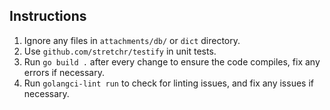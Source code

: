 ## Instructions

1. Ignore any files in `attachments/db/` or `dict` directory.
2. Use `github.com/stretchr/testify` in unit tests.
3. Run `go build .` after every change to ensure the code compiles, fix any errors if necessary.
4. Run `golangci-lint run` to check for linting issues, and fix any issues if necessary.
